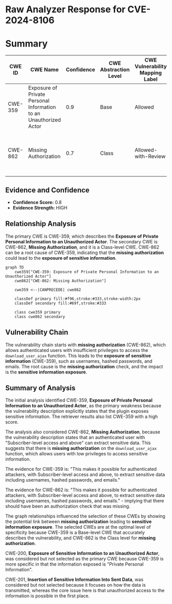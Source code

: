# Raw Analyzer Response for CVE-2024-8106

# Summary
| CWE ID | CWE Name | Confidence | CWE Abstraction Level | CWE Vulnerability Mapping Label | CWE-Vulnerability Mapping Notes |
|---|---|---|---|---|---|
| CWE-359 | Exposure of Private Personal Information to an Unauthorized Actor | 0.9 | Base | Allowed | Primary CWE. The plugin directly exposes sensitive user data. |
| CWE-862 | Missing Authorization | 0.7 | Class | Allowed-with-Review | Secondary CWE. There's likely a missing authorization check on the `download_user_ajax` function. |

## Evidence and Confidence

*   **Confidence Score:** 0.8
*   **Evidence Strength:** HIGH

## Relationship Analysis
The primary CWE is CWE-359, which describes the **Exposure of Private Personal Information to an Unauthorized Actor**. The secondary CWE is CWE-862, **Missing Authorization**, and it is a Class-level CWE. CWE-862 can be a root cause of CWE-359, indicating that the **missing authorization** could lead to the **exposure of sensitive information**.

```mermaid
graph TD
    cwe359["CWE-359: Exposure of Private Personal Information to an Unauthorized Actor"]
    cwe862["CWE-862: Missing Authorization"]
    
    cwe359 <--|CANPRECEDE| cwe862

    classDef primary fill:#f96,stroke:#333,stroke-width:2px
    classDef secondary fill:#69f,stroke:#333
    
    class cwe359 primary
    class cwe862 secondary
```

## Vulnerability Chain
The vulnerability chain starts with **missing authorization** (CWE-862), which allows authenticated users with insufficient privileges to access the `download_user_ajax` function. This leads to the **exposure of sensitive information** (CWE-359), such as usernames, hashed passwords, and emails. The root cause is the **missing authorization** check, and the impact is the **sensitive information exposure**.

## Summary of Analysis
The initial analysis identified CWE-359, **Exposure of Private Personal Information to an Unauthorized Actor**, as the primary weakness because the vulnerability description explicitly states that the plugin exposes sensitive information. The retriever results also list CWE-359 with a high score.

The analysis also considered CWE-862, **Missing Authorization**, because the vulnerability description states that an authenticated user with "Subscriber-level access and above" can extract sensitive data. This suggests that there is **missing authorization** on the `download_user_ajax` function, which allows users with low privileges to access sensitive information.

The evidence for CWE-359 is: "This makes it possible for authenticated attackers, with Subscriber-level access and above, to extract sensitive data including usernames, hashed passwords, and emails."

The evidence for CWE-862 is: "This makes it possible for authenticated attackers, with Subscriber-level access and above, to extract sensitive data including usernames, hashed passwords, and emails." - implying that there should have been an authorization check that was missing.

The graph relationships influenced the selection of these CWEs by showing the potential link between **missing authorization** leading to **sensitive information exposure**. The selected CWEs are at the optimal level of specificity because CWE-359 is a Base-level CWE that accurately describes the vulnerability, and CWE-862 is the Class level for **missing authorization**.

CWE-200, **Exposure of Sensitive Information to an Unauthorized Actor**, was considered but not selected as the primary CWE because CWE-359 is more specific in that the information exposed is "Private Personal Information".

CWE-201, **Insertion of Sensitive Information Into Sent Data**, was considered but not selected because it focuses on how the data is transmitted, whereas the core issue here is that unauthorized access to the information is possible in the first place.